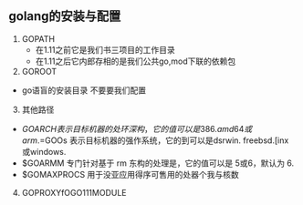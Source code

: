 ## golang的安装与配置

1. GOPATH
   - 在1.11之前它是我们书三项目的工作目录
   - 在1.11之后它内郎存相的是我们公共go,mod下联的依赖包
2. GOROOT
  - go语盲的安装目录 不要要我们配置
3. 其他路径
  - $GOARCH 表示目标机器的处环深构，它的值可以是386.amd64 或arm.
  =$GOOs 表示目标机器的强作系统，它的到可以是dsrwin. freebsd.[inx或windows.
  - $GOARMM 专门针对基于 rm 东构的处理是，它的值可以是 5或6，默认为 6.
  - $GOMAXPROCS 用于没亚应用得序可售用的处器个我与核数
4. GOPROXYfOGO111MODULE
